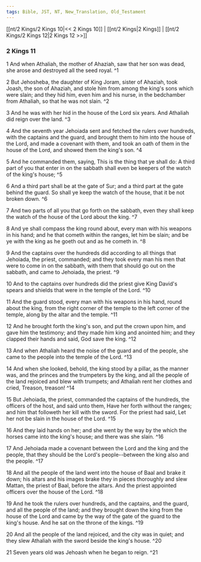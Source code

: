 ```yaml
---
tags: Bible, JST, NT, New_Translation, Old_Testament
---
```


[[nt/2 Kings/2 Kings 10|<< 2 Kings 10]] | [[nt/2 Kings|2 Kings]] | [[nt/2 Kings/2 Kings 12|2 Kings 12 >>]]

### 2 Kings 11

1 And when Athaliah, the mother of Ahaziah, saw that her son was dead, she arose and destroyed all the seed royal.  ^1

2 But Jehosheba, the daughter of King Joram, sister of Ahaziah, took Joash, the son of Ahaziah, and stole him from among the king\'s sons which were slain; and they hid him, even him and his nurse, in the bedchamber from Athaliah, so that he was not slain.  ^2

3 And he was with her hid in the house of the Lord six years. And Athaliah did reign over the land.  ^3

4 And the seventh year Jehoiada sent and fetched the rulers over hundreds, with the captains and the guard, and brought them to him into the house of the Lord, and made a covenant with them, and took an oath of them in the house of the Lord, and showed them the king\'s son.  ^4

5 And he commanded them, saying, This is the thing that ye shall do: A third part of you that enter in on the sabbath shall even be keepers of the watch of the king\'s house;  ^5

6 And a third part shall be at the gate of Sur; and a third part at the gate behind the guard. So shall ye keep the watch of the house, that it be not broken down.  ^6

7 And two parts of all you that go forth on the sabbath, even they shall keep the watch of the house of the Lord about the king.  ^7

8 And ye shall compass the king round about, every man with his weapons in his hand; and he that cometh within the ranges, let him be slain; and be ye with the king as he goeth out and as he cometh in.  ^8

9 And the captains over the hundreds did according to all things that Jehoiada, the priest, commanded; and they took every man his men that were to come in on the sabbath, with them that should go out on the sabbath, and came to Jehoiada, the priest.  ^9

10 And to the captains over hundreds did the priest give King David\'s spears and shields that were in the temple of the Lord.  ^10

11 And the guard stood, every man with his weapons in his hand, round about the king, from the right corner of the temple to the left corner of the temple, along by the altar and the temple.  ^11

12 And he brought forth the king\'s son, and put the crown upon him, and gave him the testimony; and they made him king and anointed him; and they clapped their hands and said, God save the king.  ^12

13 And when Athaliah heard the noise of the guard and of the people, she came to the people into the temple of the Lord.  ^13

14 And when she looked, behold, the king stood by a pillar, as the manner was, and the princes and the trumpeters by the king, and all the people of the land rejoiced and blew with trumpets; and Athaliah rent her clothes and cried, Treason, treason!  ^14

15 But Jehoiada, the priest, commanded the captains of the hundreds, the officers of the host, and said unto them, Have her forth without the ranges; and him that followeth her kill with the sword. For the priest had said, Let her not be slain in the house of the Lord.  ^15

16 And they laid hands on her; and she went by the way by the which the horses came into the king\'s house; and there was she slain.  ^16

17 And Jehoiada made a covenant between the Lord and the king and the people, that they should be the Lord\'s people\--between the king also and the people.  ^17

18 And all the people of the land went into the house of Baal and brake it down; his altars and his images brake they in pieces thoroughly and slew Mattan, the priest of Baal, before the altars. And the priest appointed officers over the house of the Lord.  ^18

19 And he took the rulers over hundreds, and the captains, and the guard, and all the people of the land; and they brought down the king from the house of the Lord and came by the way of the gate of the guard to the king\'s house. And he sat on the throne of the kings.  ^19

20 And all the people of the land rejoiced, and the city was in quiet; and they slew Athaliah with the sword beside the king\'s house.  ^20

21 Seven years old was Jehoash when he began to reign.  ^21

 
